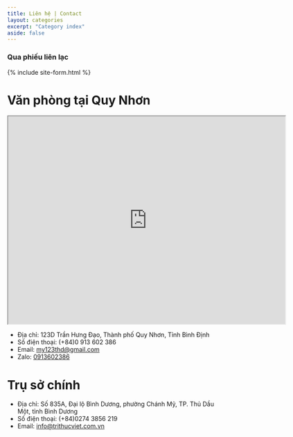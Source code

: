 ```yaml
---
title: Liên hệ | Contact
layout: categories
excerpt: "Category index"
aside: false
---
```


### Qua phiếu liên lạc

{% include site-form.html %}

# Văn phòng tại Quy Nhơn

<iframe src="https://www.google.com/maps/d/embed?mid=16TTCdQb1sHKoVd7ojKlxRbsnPO0JaOc&ehbc=2E312F" width="640" height="480"></iframe>

<!-- {% include map.html id="1UT-2Z-Vg_MG_TrS5X2p8SthsJhc" title="Coffee shop map" %} -->

* Địa chỉ: 123D Trần Hưng Đạo, Thành phố Quy Nhơn, Tỉnh Bình Định
* Số điện thoại: (+84)0 913 602 386
* Email: my123thd@gmail.com
* Zalo: [0913602386](https://chat.zalo.me/?phone=0913602386)

# Trụ sở chính

* Địa chỉ: Số 835A, Đại lộ Bình Dương, phường Chánh Mỹ, TP. Thủ Dầu Một, tỉnh Bình Dương
* Số điện thoại: (+84)0274 3856 219
* Email: info@trithucviet.com.vn
